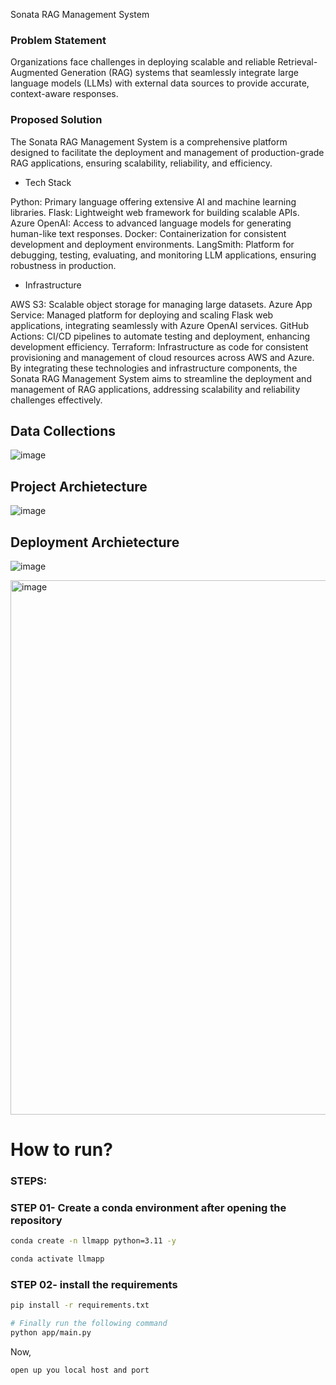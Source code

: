 Sonata RAG Management System

### Problem Statement

Organizations face challenges in deploying scalable and reliable Retrieval-Augmented Generation (RAG) systems that seamlessly integrate large language models (LLMs) with external data sources to provide accurate, context-aware responses.

### Proposed Solution

The Sonata RAG Management System is a comprehensive platform designed to facilitate the deployment and management of production-grade RAG applications, ensuring scalability, reliability, and efficiency.

- Tech Stack

Python: Primary language offering extensive AI and machine learning libraries.
Flask: Lightweight web framework for building scalable APIs.
Azure OpenAI: Access to advanced language models for generating human-like text responses.
Docker: Containerization for consistent development and deployment environments.
LangSmith: Platform for debugging, testing, evaluating, and monitoring LLM applications, ensuring robustness in production. 

- Infrastructure

AWS S3: Scalable object storage for managing large datasets.
Azure App Service: Managed platform for deploying and scaling Flask web applications, integrating seamlessly with Azure OpenAI services.
GitHub Actions: CI/CD pipelines to automate testing and deployment, enhancing development efficiency.
Terraform: Infrastructure as code for consistent provisioning and management of cloud resources across AWS and Azure.
By integrating these technologies and infrastructure components, the Sonata RAG Management System aims to streamline the deployment and management of RAG applications, addressing scalability and reliability challenges effectively.


## Data Collections
![image](https://user-images.githubusercontent.com/57321948/193536736-5ccff349-d1fb-486e-b920-02ad7974d089.png)


## Project Archietecture
![image](https://user-images.githubusercontent.com/57321948/193536768-ae704adc-32d9-4c6c-b234-79c152f756c5.png)


## Deployment Archietecture
![image](https://user-images.githubusercontent.com/57321948/193536973-4530fe7d-5509-4609-bfd2-cd702fc82423.png)



<img width="855" alt="image" src="https://github.com/user-attachments/assets/d19f8849-de87-44d2-ad9d-482e34b946ff" />


# How to run?

### STEPS:


### STEP 01- Create a conda environment after opening the repository

```bash
conda create -n llmapp python=3.11 -y
```

```bash
conda activate llmapp
```


### STEP 02- install the requirements
```bash
pip install -r requirements.txt
```


```bash
# Finally run the following command
python app/main.py
```

Now,
```bash
open up you local host and port
```
